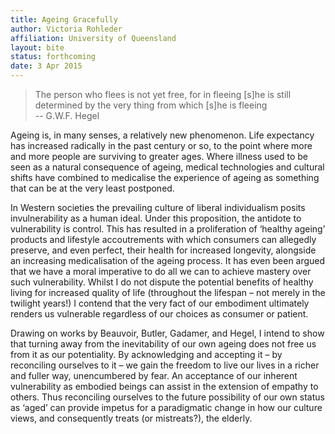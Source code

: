```yaml
---
title: Ageing Gracefully
author: Victoria Rohleder
affiliation: University of Queensland
layout: bite
status: forthcoming
date: 3 Apr 2015
---
```


> The person who flees is not yet free, for in fleeing [s]he is still determined by the very thing from which [s]he is fleeing  
> -- G.W.F. Hegel

Ageing is, in many senses, a relatively new phenomenon. Life expectancy has increased radically in the past century or so, to the point where more and more people are surviving to greater ages. Where illness used to be seen as a natural consequence of ageing, medical technologies and cultural shifts have combined to medicalise the experience of ageing as something that can be at the very least postponed. 

In Western societies the prevailing culture of liberal individualism posits invulnerability as a human ideal. Under this proposition, the antidote to vulnerability is control. This has resulted in a proliferation of ‘healthy ageing’ products and lifestyle accoutrements with which consumers can allegedly preserve, and even perfect, their health for increased longevity, alongside an increasing medicalisation of the ageing process. It has even been argued that we have a moral imperative to do all we can to achieve mastery over such vulnerability. Whilst I do not dispute the potential benefits of healthy living for increased quality of life (throughout the lifespan – not merely in the twilight years!) I contend that the very fact of our embodiment ultimately renders us vulnerable regardless of our choices as consumer or patient.

Drawing on works by Beauvoir, Butler, Gadamer, and Hegel, I intend to show that turning away from the inevitability of our own ageing does not free us from it as our potentiality. By acknowledging and accepting it – by reconciling ourselves to it – we gain the freedom to live our lives in a richer and fuller way, unencumbered by fear. An acceptance of our inherent vulnerability as embodied beings can assist in the extension of empathy to others. Thus reconciling ourselves to the future possibility of our own status as ‘aged’ can provide impetus for a paradigmatic change in how our culture views, and consequently treats (or mistreats?), the elderly.